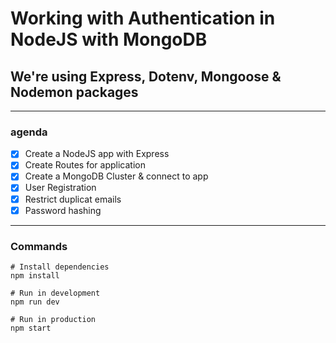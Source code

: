 # Working with Authentication in NodeJS with MongoDB

## We're using Express, Dotenv, Mongoose & Nodemon packages

---

### agenda

- [x] Create a NodeJS app with Express
- [x] Create Routes for application
- [x] Create a MongoDB Cluster & connect to app
- [x] User Registration
- [x] Restrict duplicat emails
- [x] Password hashing

---

### Commands

```
# Install dependencies
npm install

# Run in development
npm run dev

# Run in production
npm start
```
